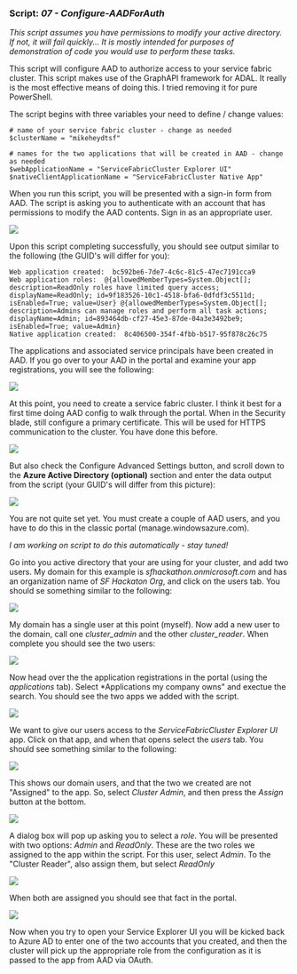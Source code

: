 ### Script: *07 - Configure-AADForAuth*

*This script assumes you have permissions to modify your active directory.  If not, it will fail quickly...  It is mostly intended for purposes of demonstration of code you would use to perform these tasks.*

This script will configure AAD to authorize access to your service fabric cluster.  This script makes use of the GraphAPI framework for ADAL.  It really is the most effective means of doing this.  I tried removing it for pure PowerShell.

The script begins with three variables your need to define / change values:
```
# name of your service fabric cluster - change as needed
$clusterName = "mikeheydtsf"

# names for the two applications that will be created in AAD - change as needed
$webApplicationName = "ServiceFabricCluster Explorer UI"
$nativeClientApplicationName = "ServiceFabricCluster Native App"
```

When you run this script, you will be presented with a sign-in form from AAD.  The script is asking you to authenticate with an account that has permissions to modify the AAD contents.  Sign in as an appropriate user.

![](images/07_00a.png)

Upon this script completing successfully, you should see output similar to the following (the GUID's will differ for you):
```
Web application created:  bc592be6-7de7-4c6c-81c5-47ec7191cca9
Web application roles:  @{allowedMemberTypes=System.Object[]; description=ReadOnly roles have limited query access; displayName=ReadOnly; id=9f183526-10c1-4518-bfa6-0dfdf3c5511d; isEnabled=True; value=User} @{allowedMemberTypes=System.Object[]; description=Admins can manage roles and perform all task actions; displayName=Admin; id=893464db-cf27-45e3-87de-04a3e3492be9; isEnabled=True; value=Admin}
Native application created:  8c406500-354f-4fbb-b517-95f878c26c75
```
The applications and associated service principals have been created in AAD.  If you go over to your AAD in the portal and examine your app registrations, you will see the following:

![](images/07_00.png)

At this point, you need to create a service fabric cluster.  I think it best for a first time doing AAD config to walk through the portal.  When in the Security blade, still configure a primary certificate.  This will be used for HTTPS communication to the cluster.  You have done this before.

![](images/07_01.png)

But also check the Configure Advanced Settings button, and scroll down to the **Azure Active Directory (optional)** section and enter the data output from the script (your GUID's will differ from this picture):

![](images/07_02.png)

You are not quite set yet.  You must create a couple of AAD users, and you have to do this in the classic portal (manage.windowsazure.com).

*I am working on script to do this automatically - stay tuned!*

Go into you active directory that your are using for your cluster, and add two users.  My domain for this example is *sfhackathon.onmicrosoft.com* and has an organization name of *SF Hackaton Org*, and click on the users tab.  You should se something similar to the following:

![](images/07_03.png)

My domain has a single user at this point (myself).  Now add a new user to the domain, call one *cluster_admin* and the other *cluster_reader*. When complete you should see the two users:

![](images/07_04.png)

Now head over the the application registrations in the portal (using the *applications* tab). Select *Applications my company owns" and exectue the search.  You should see the two apps we added with the script.

![](images/07_05.png)

We want to give our users access to the *ServiceFabricCluster Explorer UI* app.  Click on that app, and when that opens select the *users* tab.  You should see something similar to the following:

![](images/07_06.png)

This shows our domain users, and that the two we created are not "Assigned" to the app.  So, select *Cluster Admin*, and then press the *Assign* button at the bottom.

![](images/07_07.png)

A dialog box will pop up asking you to select a *role*. You will be presented with two options: *Admin* and *ReadOnly*.  These are the two roles we assigned to the app within the script.  For this user, select *Admin*.  To the "Cluster Reader", also assign them, but select *ReadOnly*

![](images/07_08.png)

When both are assigned you should see that fact in the portal.

![](images/07_09.png)

Now when you try to open your Service Explorer UI you will be kicked back to Azure AD to enter one of the two accounts that you created, and then the cluster will pick up the appropriate role from the configuration as it is passed to the app from AAD via OAuth.
